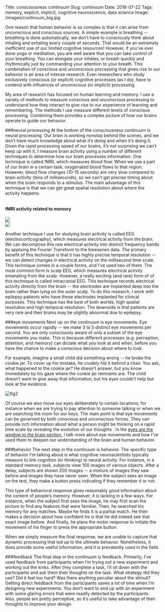 Title: consciousness continuum
Slug: continuum
Date: 2018-07-22
Tags: memory, explicit, implicit, cognitive neuroscience, data science
Image: /images/continuum_big.jpg

One reason that human behavior is so complex is that it can arise from unconscious and conscious sources. A simple example is breathing -- breathing is done automatically, we don’t have to consciously think about inhaling and exhaling every couple of seconds. That would be an extremely inefficient use of our limited cognitive resources! However, if you’ve ever done yoga or meditation, you are well aware that you can take control of your breathing. You can elongate your inhales, or breath quickly and rhythmically just by commanding your attention to your breath. This combination of conscious and unconscious processing that gives rise to our behavior is an area of intense research. Even researchers who study exclusively conscious (or explicit) cognitive processes (as I do), have to contend with influences of unconscious (or implicit) processing.

My area of research has focused on human learning and memory. I use a variety of methods to measure conscious and unconscious processing to understand how they interact to give rise to our experience of learning and remembering. The methods I use measure different levels of conscious processing. Combining them provides a complex picture of how our brains operate to guide our behavior.

###neural processing
At the bottom of the consciousness continuum is neural processing. Our brain is working nonstop behind the scenes, and we don’t have much knowledge about what it’s doing and when it’s doing it. Given the rapid processing speed of our brains, it’s not surprising we can’t keep up with it. I measure brain activity using a number of different techniques to determine how our brain processes information. One technique is called fMRI, which measures blood flow. When we use a part of our brain in a certain task, oxygenated blood flows to that region. However, blood flow changes (10-15 seconds) are very slow compared to brain activity (tens of milliseconds), so we can't get precise timing about when the brain responds to a stimulus. The main advantage of this technique is that we can get great spatial resolution about where the activity happens.

<div class="clearfix">
<div class="column icon_big">
<h4> fMRI activity related to memory</h4>
</div>
</div>

<div class="clearfix">
<div class="column icon_big">
<img class="icon" src='/images/bold.png'>
</div>
<div class="column icon_title_big">
<img src='/images/eeg.png'>
</div>
</div>

Another technique I use for studying brain activity is called EEG (electrocorticography), which measures electrical activity from the brain. We can decompose this raw electrical activity into distinct frequency bands by applying the Fourier Transform to the timeseries data. The primary benefit of this technique is that it has highly precise temporal resolution -- we can detect changes in electrical activity on the millisecond time scale. This technique comes in a couple forms, and I've used two of them. The most common form is scalp EEG, which measures electrical activity emanating from the scalp. However, a really exciting (and rare) form of of this technique is called intracranial EEG. This technique records electrical activity directly from the brain -- the electrodes are implanted deep into the brain rather than lying on the outer scalp. To do this research, I work with epilepsy patients who have these electrodes implanted for clinical purposes. This technique has the best of both worlds, high spatial resolution and high temporal resolution. The downside is that patients are very rare and their brains may be slightly abnormal due to epilepsy.

###eye movements
Next up on the continuum is eye movements. Eye movements occur rapidly -- we make 3 to 5 distinct eye movements per second. You are only consciously aware of only a subset of the eye movements you make. This is because different processes (e.g. perception, attention, and memory) can dictate what you look at and when, before you have the chance to make a conscious decision about where to look.

For example, imagine a small child did something wrong -- he broke the cookie jar. To cover up his mistake, he crudely hid it behind a chair. You ask, what happened to the cookie jar? He doesn’t answer, but you know immediately by his gaze where the cookie jar remnants are. The child doesn’t want to give away that information, but his eyes couldn’t help but look at the evidence.

![fig2](/images/cookie.png)

Of course we also move our eyes deliberately to certain locations, for instance when we are trying to pay attention to someone talking or when we are searching the room for our keys. The main point is that eye movements can be governed by both conscious and unconscious forces. They can provide rich information about what a person might be thinking on a rapid time scale by revealing the evolution of our thoughts . In the [eyes are the window to the brain section](eyes.html), I talk more about eye movements and how I've used them to deepen our understanding of the brain and human behavior.

###behavior
The next step in the continuum is behavior. The specific type of behavior I’m talking about is what cognitive neuroscientists typically measure to link cognition (or thinking) to neural activity. For instance, in a standard memory task, subjects view 100 images of various objects. After a delay, subjects are shown 200 images -- a mixture of images they saw before and images they have never seen. When the subject sees an image on the test, they make a button press indicating if they remember it or not.

This type of behavioral response gives reasonably good information about the content of people’s memory. However, it is lacking in a few ways. For instance, when the subject first sees the image, he may first scan the picture to find any features that were familiar. Then, he searched his memory for any matches. Maybe he finds it is a partial match. He then makes a decision about how confident he is that he did indeed see that exact image before. And finally, he plans the motor response to initiate the movement of his finger to press the appropriate button.

When we simply measure the final response, we are unable to capture that dynamic processing that led up to the ultimate behavior. Nonetheless, it does provide some useful information, and it is prevalently used in the field.

###feedback
The final step in the continuum is feedback. Primarily, I’ve used feedback from participants when I’m trying out a new experiment and working out the kinks. After they complete a task, I’ll sit down with the participants and ask them their thoughts on the task. What strategy did they use? Did it feel too hard? Was there anything peculiar about the stimuli? Getting direct feedback from the participants saves a lot of time when I’m designing new experiments. You don’t want to end up with an experiment with some glaring errors that were readily detected by the participants. Also, people are pretty perceptive, so it’s useful to take advantage of their thoughts to improve your design.
